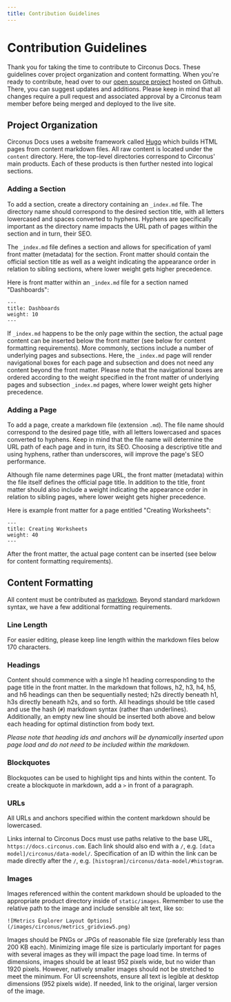 ```yaml
---
title: Contribution Guidelines
---
```


# Contribution Guidelines

Thank you for taking the time to contribute to Circonus Docs. These guidelines cover project organization and content formatting. When you're ready to contribute, head 
over to our [open source project](https://github.com/circonus/docs) hosted on Github. There, you can suggest updates and additions. Please keep in mind that all changes 
require a pull request and associated approval by a Circonus team member before being merged and deployed to the live site.     

## Project Organization

Circonus Docs uses a website framework called [Hugo](https://gohugo.io/documentation/) which builds HTML pages from content markdown files. All raw content is located 
under the `content` directory. Here, the top-level directories correspond to Circonus' main products. Each of these products is then further nested into logical 
sections. 

### Adding a Section

To add a section, create a directory containing an `_index.md` file. The directory name should correspond to the desired section title, with all letters lowercased and 
spaces converted to hyphens. Hyphens are specifically important as the directory name impacts the URL path of pages within the section and in turn, their SEO.  

The `_index.md` file defines a section and allows for specification of yaml front matter (metadata) for the section. Front matter should contain the official section 
title as well as a weight indicating the appearance order in relation to sibling sections, where lower weight gets higher precedence. 

Here is front matter within an `_index.md` file for a section named "Dashboards":

```
---
title: Dashboards
weight: 10
---
```

If `_index.md` happens to be the only page within the section, the actual page content can be inserted below the front matter (see below for content formatting 
requirements). More commonly, sections include a number of underlying pages and subsections. Here, the `_index.md` page will render navigational boxes for each page 
and subsection and does not need any content beyond the front matter. Please note that the navigational boxes are ordered according to the weight specified in the 
front matter of underlying pages and subsection `_index.md` pages, where lower weight gets higher precedence. 

### Adding a Page

To add a page, create a markdown file (extension `.md`). The file name should correspond to the desired page title, with all letters lowercased and spaces converted to 
hyphens. Keep in mind that the file name will determine the URL path of each page and in turn, its SEO. Choosing a descriptive title and using hyphens, rather than 
underscores, will improve the page's SEO performance.     

Although file name determines page URL, the front matter (metadata) within the file itself defines the official page title. In addition to the title, front matter 
should also include a weight indicating the appearance order in relation to sibling pages, where lower weight gets higher precedence.

Here is example front matter for a page entitled "Creating Worksheets":

```
---
title: Creating Worksheets
weight: 40
---
``` 

After the front matter, the actual page content can be inserted (see below for content formatting requirements).  

## Content Formatting

All content must be contributed as [markdown](https://www.markdownguide.org/basic-syntax). Beyond standard markdown syntax, we have a few additional formatting 
requirements. 

### Line Length

For easier editing, please keep line length within the markdown files below 170 characters.

### Headings

Content should commence with a single h1 heading corresponding to the page title in the front matter. In the markdown that follows, h2, h3, h4, h5, and h6 headings 
can then be sequentially nested; h2s directly beneath h1, h3s directly beneath h2s, and so forth. All headings should be title cased and use the hash (`#`) markdown 
syntax (rather than underlines). Additionally, an empty new line should be inserted both above and below each heading for optimal distinction from body text. 

*Please note that heading ids and anchors will be dynamically inserted upon page load and do not need to be included within the markdown.*    

### Blockquotes

Blockquotes can be used to highlight tips and hints within the content. To create a blockquote in markdown, add a `>` in front of a paragraph. 

### URLs

All URLs and anchors specified within the content markdown should be lowercased. 

Links internal to Circonus Docs must use paths relative to the base URL, `https://docs.circonus.com`. Each link should also end with a `/`, e.g. `[data model]/circonus/data-model/`. Specification of an ID within the link can be made directly after the `/`, e.g. `[histogram]/circonus/data-model/#histogram`.   

### Images

Images referenced within the content markdown should be uploaded to the appropriate product directory inside of `static/images`. Remember to use the relative path to 
the image and include sensible alt text, like so:

```
![Metrics Explorer Layout Options](/images/circonus/metrics_gridview5.png)
``` 

Images should be PNGs or JPGs of reasonable file size (preferably less than 200 KB each). Minimizing image file size is particularly important for pages with several 
images as they will impact the page load time. In terms of dimensions, images should be at least 952 pixels wide, but no wider than 1920 pixels. However, natively 
smaller images should not be stretched to meet the minimum. For UI screenshots, ensure all text is legible at desktop dimensions (952 pixels wide). If needed, link to 
the original, larger version of the image.  